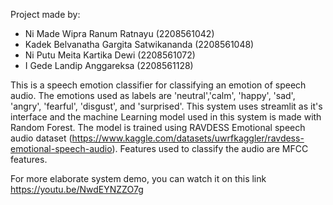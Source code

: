 Project made by:

- Ni Made Wipra Ranum Ratnayu (2208561042)
- Kadek Belvanatha Gargita Satwikananda (2208561048)
- Ni Putu Meita Kartika Dewi (2208561072)
- I Gede Landip Anggareksa (2208561128)

This is a speech emotion classifier for classifying an emotion of speech audio. The emotions used as labels are 'neutral','calm', 'happy', 'sad', 'angry', 'fearful', 'disgust', and 'surprised'. This system uses streamlit as it's interface and the machine Learning model used in this system is made with Random Forest. The model is trained using RAVDESS Emotional speech audio dataset (https://www.kaggle.com/datasets/uwrfkaggler/ravdess-emotional-speech-audio). Features used to classify the audio are MFCC features.

For more elaborate system demo, you can watch it on this link https://youtu.be/NwdEYNZZO7g
